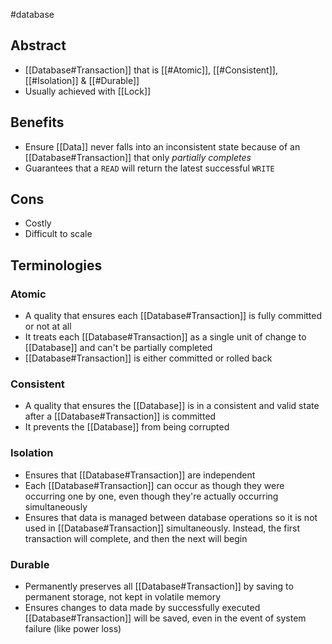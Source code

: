 #database 
## Abstract
- [[Database#Transaction]] that is [[#Atomic]], [[#Consistent]], [[#Isolation]] & [[#Durable]]
- Usually achieved with [[Lock]]

## Benefits
- Ensure [[Data]] never falls into an inconsistent state because of an [[Database#Transaction]] that only *partially completes*
- Guarantees that a ``READ`` will return the latest successful ``WRITE``
## Cons
- Costly
- Difficult to scale


## Terminologies 
### Atomic
- A quality that ensures each [[Database#Transaction]] is fully committed or not at all
- It treats each [[Database#Transaction]] as a single unit of change to [[Database]] and can't be partially completed 
- [[Database#Transaction]] is either committed or rolled back
### Consistent
- A quality that ensures the [[Database]] is in a consistent and valid state after a [[Database#Transaction]] is committed
- It prevents the [[Database]] from being corrupted
### Isolation
- Ensures that [[Database#Transaction]] are independent
- Each [[Database#Transaction]] can occur as though they were occurring one by one, even though they're actually occurring simultaneously 
- Ensures that data is managed between database operations so it is not used in [[Database#Transaction]] simultaneously. Instead, the first transaction will complete, and then the next will begin
### Durable
- Permanently preserves all [[Database#Transaction]] by saving to permanent storage, not kept in volatile memory
- Ensures changes to data made by successfully executed [[Database#Transaction]] will be saved, even in the event of system failure (like power loss)